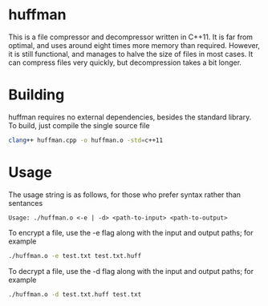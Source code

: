 # huffman

This is a file compressor and decompressor written in C++11. It is far from optimal, and uses around eight times more memory than required. However, it is still functional, and manages to halve the size of files in most cases. It can compress files very quickly, but decompression takes a bit longer.

# Building

huffman requires no external dependencies, besides the standard library. To build, just compile the single source file

```bash
clang++ huffman.cpp -o huffman.o -std=c++11
```

# Usage

The usage string is as follows, for those who prefer syntax rather than sentances

```
Usage: ./huffman.o <-e | -d> <path-to-input> <path-to-output>
```

To encrypt a file, use the -e flag along with the input and output paths; for example

```bash
./huffman.o -e test.txt test.txt.huff
```

To decrypt a file, use the -d flag along with the input and output paths; for example

```bash
./huffman.o -d test.txt.huff test.txt
```


